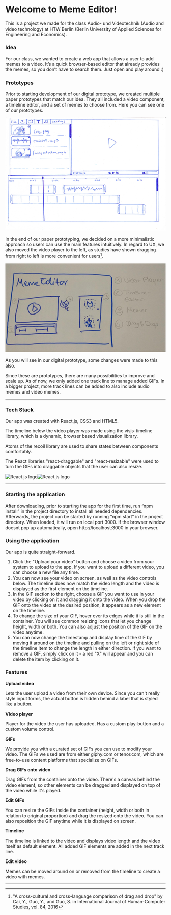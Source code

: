 <h1>Welcome to Meme Editor!</h1>


This is a project we made for the class Audio- und Videotechnik (Audio and video technology) at HTW Berlin (Berlin University of Applied Sciences for Engineering and Economics).



<h3>Idea</h3>
For our class, we wanted to create a web app that allows a user to add memes to a video. It’s a quick browser-based editor that already provides the memes, so you don’t have to search them. Just open and play around :)

<h3>Prototypes</h2>

Prior to starting development of our digital prototype, we created multiple paper prototypes that match our idea.
They all included a video component, a timeline editor, and a set of memes to choose from. Here you can see one of our prototypes.


![Img 1](./public/p1i1.png)

In the end of our paper prototyping, we decided on a more minimalistic approach so users can use the main features intuitively. In regard to UX, we also moved the video player to the left, as studies have shown dragging from right to left is more convenient for users[^1].

![Img 2](./public/p2i1.jpg)

As you will see in our digital prototype, some changes were made to this also.

Since these are prototypes, there are many possibilities to improve and scale up. As of now, we only added one track line to manage added GIFs. In a bigger project, more track lines can be added to also include audio memes and video memes.


-----

<h3>Tech Stack</h3>
Our app was created with React.js, CSS3 and HTML5.

The timeline below the video player was made using the visjs-timeline library, which is a dynamic, browser based visualization library.

Atoms of the recoil library are used to share states between components comfortably.

The React libraries "react-draggable" and "react-resizable" were used to turn the GIFs into draggable objects that the user can also resize. 

<img src="https://dwglogo.com/wp-content/uploads/2017/09/1460px-React_logo.png" alt="React.js logo" height="200"/><img src="https://upload.wikimedia.org/wikipedia/commons/thumb/1/10/CSS3_and_HTML5_logos_and_wordmarks.svg/2560px-CSS3_and_HTML5_logos_and_wordmarks.svg.png" alt="React.js logo" height="200"/>


----

<h3>Starting the application</h3>

After downloading, prior to starting the app for the first time, run “npm install” in the project directory to install all needed dependencies. Afterwards, the project can be started by running “npm start” in the project directory. When loaded, it will run on local port 3000. If the browser window doesnt pop up automatically, open http://localhost:3000 in your browser.

<h3>Using the application</h3>
Our app is quite straight-forward. 

1. Click the "Upload your video" button and choose a video from your system to upload to the app. If you want to upload a different video, you can choose a new file any time.
2. You can now see your video on screen, as well as the video controls below. The timeline does now match the video length and the video is displayed as the first element on the timeline.
3. In the GIF section to the right, choose a GIF you want to use in your video by clicking on it and dragging it onto the video. When you drop the GIF onto the video at the desired position, it appears as a new element on the timeline. 
4. To change the size of your GIF, hover over its edges while it is still in the container. You will see common resizing icons that let you change height, width or both. You can also adjust the position of the GIF on the video anytime. 
5. You can now change the timestamp and display time of the GIF by moving it around on the timeline and pulling on the left or right side of the timeline item to change the length in either direction. If you want to remove a GIF, simply click on it - a red "X" will appear and you can delete the item by clicking on it.

<h3>Features</h3>

**Upload video**

Lets the user upload a video from their own device. Since you can't really style input forms, the actual button is hidden behind a label that is styled like a button. 


**Video player**

Player for the video the user has uploaded.
Has a custom play-button and a custom volume control. 

**GIFs**

We provide you with a curated set of GIFs you can use to modify your video.
The GIFs we used are from either giphy.com or tenor.com, which are free-to-use content platforms that specialize on GIFs.

**Drag GIFs onto video**

Drag GIFs from the container onto the video.
There's a canvas behind the video element, so other elements can be dragged and displayed on top of the video while it's played.

**Edit GIFs**

You can resize the GIFs inside the container (height, width or both in relation to original proportion) and drag the resized onto the video. You can also reposition the GIF anytime while it is displayed on screen. 

**Timeline**

The timeline is linked to the video and displays video length and the video itself as default element.
All added GIF elements are added in the next track line. 

**Edit video**

Memes can be moved around on or removed from the timeline to create a video with memes.


---
[^1]: "A cross-cultural and cross-language comparison of drag and drop" by Cai, Y., Guo, Y., and Guo, S. in International Journal of Human-Computer Studies, vol. 84, 2016





